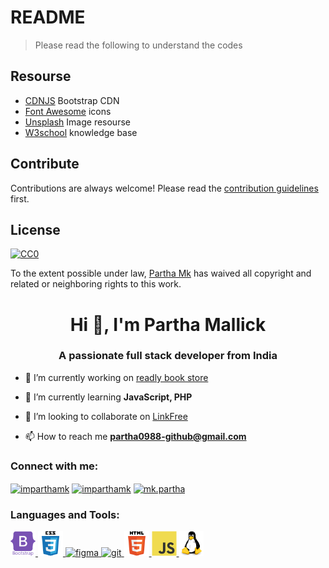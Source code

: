 # README
> Please read the following to understand the codes

## Resourse

- [CDNJS](https://cdnjs.com/libraries/font-awesome) Bootstrap CDN
- [Font Awesome](https://fontawesome.com/search?s=solid%2Cbrands) icons
- [Unsplash](https://unsplash.com/) Image resourse
- [W3school](https://www.w3schools.com/) knowledge base

## Contribute

Contributions are always welcome!
Please read the [contribution guidelines](contributing.md) first.

## License

[![CC0](https://licensebuttons.net/p/zero/1.0/88x31.png)](https://creativecommons.org/publicdomain/zero/1.0/)

To the extent possible under law, [Partha Mk](https://linkedin.com/in/impartha) has waived all copyright and related or neighboring rights to this work.

<h1 align="center">Hi 👋, I'm Partha Mallick</h1>
<h3 align="center">A passionate full stack developer from India</h3>

- 🔭 I’m currently working on [readly book store](https://github.com/parthamk/readly-book-store)

- 🌱 I’m currently learning **JavaScript, PHP**

- 👯 I’m looking to collaborate on [LinkFree](https://github.com/EddieHubCommunity/LinkFree)

- 📫 How to reach me **partha0988-github@gmail.com**

<h3 align="left">Connect with me:</h3>
<p align="left">
<a href="https://twitter.com/imparthamk" target="blank"><img align="center" src="https://raw.githubusercontent.com/rahuldkjain/github-profile-readme-generator/master/src/images/icons/Social/twitter.svg" alt="imparthamk" height="30" width="40" /></a>
<a href="https://linkedin.com/in/imparthamk" target="blank"><img align="center" src="https://raw.githubusercontent.com/rahuldkjain/github-profile-readme-generator/master/src/images/icons/Social/linked-in-alt.svg" alt="imparthamk" height="30" width="40" /></a>
<a href="https://instagram.com/mk.partha" target="blank"><img align="center" src="https://raw.githubusercontent.com/rahuldkjain/github-profile-readme-generator/master/src/images/icons/Social/instagram.svg" alt="mk.partha" height="30" width="40" /></a>
</p>

<h3 align="left">Languages and Tools:</h3>
<p align="left"> <a href="https://getbootstrap.com" target="_blank" rel="noreferrer"> <img src="https://raw.githubusercontent.com/devicons/devicon/master/icons/bootstrap/bootstrap-plain-wordmark.svg" alt="bootstrap" width="40" height="40"/> </a> <a href="https://www.w3schools.com/css/" target="_blank" rel="noreferrer"> <img src="https://raw.githubusercontent.com/devicons/devicon/master/icons/css3/css3-original-wordmark.svg" alt="css3" width="40" height="40"/> </a> <a href="https://www.figma.com/" target="_blank" rel="noreferrer"> <img src="https://www.vectorlogo.zone/logos/figma/figma-icon.svg" alt="figma" width="40" height="40"/> </a> <a href="https://git-scm.com/" target="_blank" rel="noreferrer"> <img src="https://www.vectorlogo.zone/logos/git-scm/git-scm-icon.svg" alt="git" width="40" height="40"/> </a> <a href="https://www.w3.org/html/" target="_blank" rel="noreferrer"> <img src="https://raw.githubusercontent.com/devicons/devicon/master/icons/html5/html5-original-wordmark.svg" alt="html5" width="40" height="40"/> </a> <a href="https://developer.mozilla.org/en-US/docs/Web/JavaScript" target="_blank" rel="noreferrer"> <img src="https://raw.githubusercontent.com/devicons/devicon/master/icons/javascript/javascript-original.svg" alt="javascript" width="40" height="40"/> </a> <a href="https://www.linux.org/" target="_blank" rel="noreferrer"> <img src="https://raw.githubusercontent.com/devicons/devicon/master/icons/linux/linux-original.svg" alt="linux" width="40" height="40"/> </a> </p>
